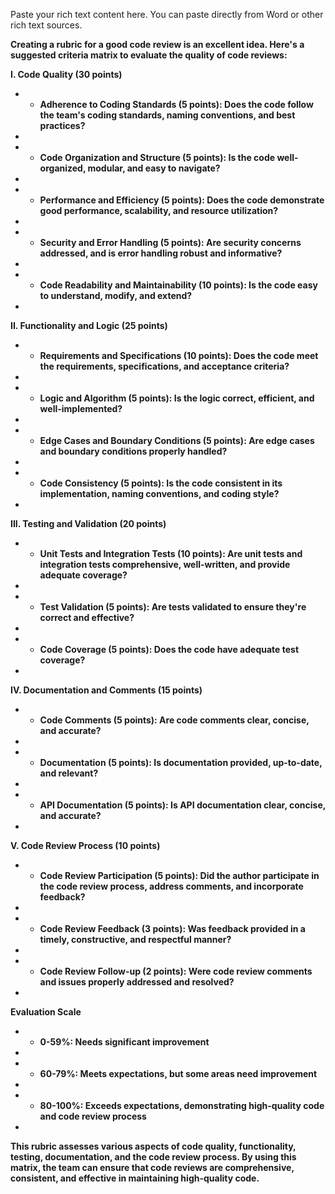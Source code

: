 Paste your rich text content here. You can paste directly from Word or other rich text sources.

**Creating a rubric for a good code review is an excellent idea. Here's a suggested criteria matrix to evaluate the quality of code reviews:**

**I. Code Quality (30 points)**

* *   **Adherence to Coding Standards (5 points): Does the code follow the team's coding standards, naming conventions, and best practices?**
*     
* *   **Code Organization and Structure (5 points): Is the code well-organized, modular, and easy to navigate?**
*     
* *   **Performance and Efficiency (5 points): Does the code demonstrate good performance, scalability, and resource utilization?**
*     
* *   **Security and Error Handling (5 points): Are security concerns addressed, and is error handling robust and informative?**
*     
* *   **Code Readability and Maintainability (10 points): Is the code easy to understand, modify, and extend?**
*     

**II. Functionality and Logic (25 points)**

* *   **Requirements and Specifications (10 points): Does the code meet the requirements, specifications, and acceptance criteria?**
*     
* *   **Logic and Algorithm (5 points): Is the logic correct, efficient, and well-implemented?**
*     
* *   **Edge Cases and Boundary Conditions (5 points): Are edge cases and boundary conditions properly handled?**
*     
* *   **Code Consistency (5 points): Is the code consistent in its implementation, naming conventions, and coding style?**
*     

**III. Testing and Validation (20 points)**

* *   **Unit Tests and Integration Tests (10 points): Are unit tests and integration tests comprehensive, well-written, and provide adequate coverage?**
*     
* *   **Test Validation (5 points): Are tests validated to ensure they're correct and effective?**
*     
* *   **Code Coverage (5 points): Does the code have adequate test coverage?**
*     

**IV. Documentation and Comments (15 points)**

* *   **Code Comments (5 points): Are code comments clear, concise, and accurate?**
*     
* *   **Documentation (5 points): Is documentation provided, up-to-date, and relevant?**
*     
* *   **API Documentation (5 points): Is API documentation clear, concise, and accurate?**
*     

**V. Code Review Process (10 points)**

* *   **Code Review Participation (5 points): Did the author participate in the code review process, address comments, and incorporate feedback?**
*     
* *   **Code Review Feedback (3 points): Was feedback provided in a timely, constructive, and respectful manner?**
*     
* *   **Code Review Follow-up (2 points): Were code review comments and issues properly addressed and resolved?**
*     

**Evaluation Scale**

* *   **0-59%: Needs significant improvement**
*     
* *   **60-79%: Meets expectations, but some areas need improvement**
*     
* *   **80-100%: Exceeds expectations, demonstrating high-quality code and code review process**
*     

**This rubric assesses various aspects of code quality, functionality, testing, documentation, and the code review process. By using this matrix, the team can ensure that code reviews are comprehensive, consistent, and effective in maintaining high-quality code.**